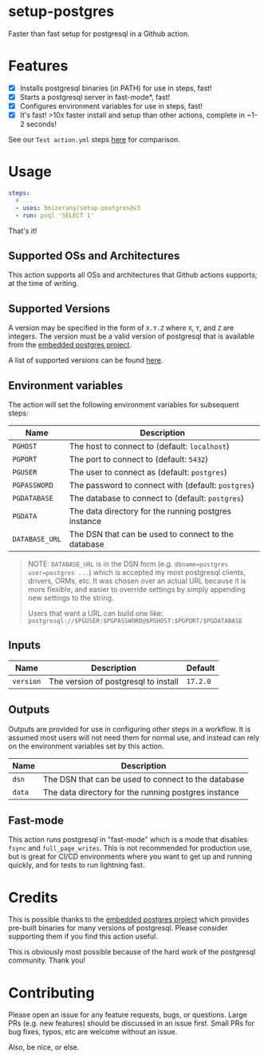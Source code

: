 # setup-postgres

Faster than fast setup for postgresql in a Github action.

# Features

- [x] Installs postgresql binaries (in PATH) for use in steps, fast!
- [x] Starts a postgresql server in fast-mode*, fast!
- [x] Configures environment variables for use in steps, fast!
- [x] It's fast! >10x faster install and setup than other actions, complete in ~1-2 seconds!

See our `Test action.yml` steps [here](https://github.com/bmizerany/setup-postgres/actions) for comparison.

# Usage

```yaml
steps:
  # ...
  - uses: bmizerany/setup-postgres@v3
  - run: psql 'SELECT 1'
```

That's it!

## Supported OSs and Architectures

This action supports all OSs and architectures that Github actions supports; at
the time of writing.

## Supported Versions

A version may be specified in the form of `X.Y.Z` where `X`, `Y`, and `Z` are
integers. The version must be a valid version of postgresql that is available
from the [embedded postgres project](https://github.com/zonkyio/embedded-postgres).

A list of supported versions can be found [here](https://repo1.maven.org/maven2/io/zonky/test/postgres/embedded-postgres-binaries-linux-amd64/).

## Environment variables

The action will set the following environment variables for subsequent steps:

| Name | Description |
| --- | --- |
| `PGHOST` | The host to connect to (default: `localhost`) |
| `PGPORT` | The port to connect to (default: `5432`) |
| `PGUSER` | The user to connect as (default: `postgres`) |
| `PGPASSWORD` | The password to connect with (default: `postgres`) |
| `PGDATABASE` | The database to connect to (default: `postgres`) |
| `PGDATA` | The data directory for the running postgres instance |
| `DATABASE_URL` | The DSN that can be used to connect to the database |

> NOTE: `DATABASE_URL` is in the DSN form (e.g. `dbname=postgres user=postgres
> ...`) which is accepted my most postgresql clients, drivers, ORMs, etc. It
> was chosen over an actual URL because it is more flexible, and easier to
> override settings by simply appending new settings to the string.
>
> Users that want a URL can build one like: `postgresql://$PGUSER:$PGPASSWORD@$PGHOST:$PGPORT/$PGDATABASE`


## Inputs

| Name | Description | Default |
| --- | --- | --- |
| `version` | The version of postgresql to install | `17.2.0` |

## Outputs

Outputs are provided for use in configuring other steps in a workflow. It is
assumed most users will not need them for normal use, and instead can rely on
the environment variables set by this action.

| Name | Description |
| --- | --- |
| `dsn` | The DSN that can be used to connect to the database |
| `data` | The data directory for the running postgres instance |

## Fast-mode

This action runs postgresql in "fast-mode" which is a mode that disables `fsync`
and `full_page_writes`. This is not recommended for production use, but is great
for CI/CD environments where you want to get up and running quickly, and for
tests to run lightning fast.

# Credits

This is possible thanks to the [embedded postgres project](https://github.com/zonkyio/embedded-postgres)
which provides pre-built binaries for many versions of postgresql. Please
consider supporting them if you find this action useful.

This is obviously most possible because of the hard work of the postgresql
community. Thank you!

# Contributing

Please open an issue for any feature requests, bugs, or questions. Large PRs
(e.g. new features) should be discussed in an issue first. Small PRs for bug
fixes, typos, etc are welcome without an issue.

Also, be nice, or else.
